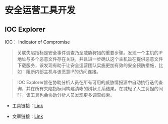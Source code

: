 # 安全运营工具开发

## IOC Explorer

IOC： Indicator of Compromise

> 关联失陷指标是安全事件调查乃至威胁狩猎的重要步骤。发现一个主机的IP地址与多个恶意文件存在关联，并且进一步确认这个主机旨在提供恶意文件下载服务，该发现有助于让安全运营团队实施更加有效的安全预防措施，比如：阻断内部主机与该恶意IP的访问连接。

> IOC Explorer旨在协助分析人员在所有可用的威胁情报源中自动执行迭代查询，并在所有失陷指标间构建清晰的树状关系结果。在减轻了人工负担的同时，该工具也会协助分析人员发现更多调查线索。

- 工具链接：[Link](https://github.com/lion-gu/ioc-explorer)

- 文章链接：[Link](https://www.freebuf.com/news/211108.html)